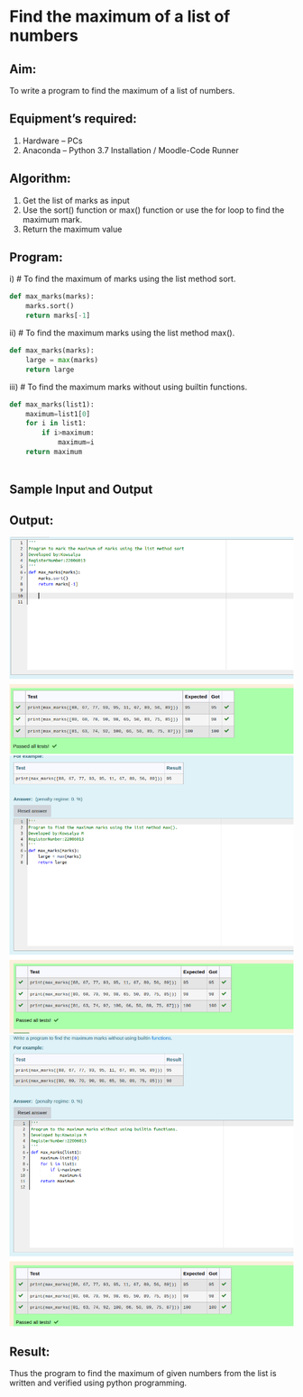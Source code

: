 # Find the maximum of a list of numbers

## Aim:
To write a program to find the maximum of a list of numbers.

## Equipment’s required:

1.	Hardware – PCs
2.	Anaconda – Python 3.7 Installation / Moodle-Code Runner

## Algorithm:
1.	Get the list of marks as input
2.	Use the sort() function or max() function or use the for loop to find the maximum mark.
3.	Return the maximum value

## Program:

i)	# To find the maximum of marks using the list method sort.
```Python
def max_marks(marks):
    marks.sort()
    return marks[-1]

```

ii)	# To find the maximum marks using the list method max().
```Python
def max_marks(marks):
    large = max(marks)
    return large    

```

iii) # To find the maximum marks without using builtin functions.
```Python
def max_marks(list1):
    maximum=list1[0]
    for i in list1:
        if i>maximum:
            maximum=i
    return maximum        
    

```
## Sample Input and Output

## Output:

![](f1.png)
![](out2.png)
![](out3.png)
## Result:
Thus the program to find the maximum of given numbers from the list is written and verified using python programming.